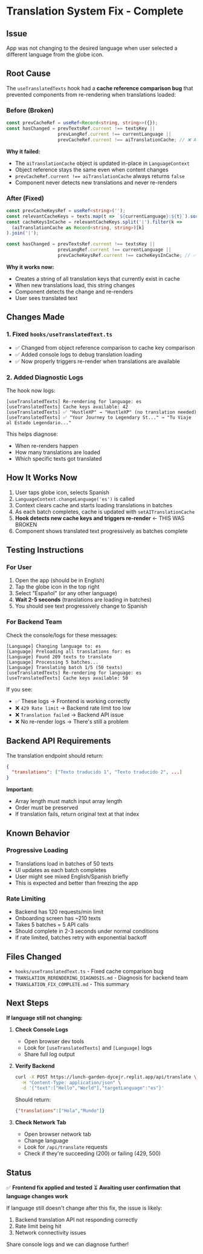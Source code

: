 # Translation System Fix - Complete

## Issue
App was not changing to the desired language when user selected a different language from the globe icon.

## Root Cause
The `useTranslatedTexts` hook had a **cache reference comparison bug** that prevented components from re-rendering when translations loaded:

### Before (Broken)
```typescript
const prevCacheRef = useRef<Record<string, string>>({});
const hasChanged = prevTextsRef.current !== textsKey || 
                   prevLangRef.current !== currentLanguage ||
                   prevCacheRef.current !== aiTranslationCache; // ❌ Always false!
```

**Why it failed:**
- The `aiTranslationCache` object is updated in-place in `LanguageContext`
- Object reference stays the same even when content changes
- `prevCacheRef.current !== aiTranslationCache` always returns `false`
- Component never detects new translations and never re-renders

### After (Fixed)
```typescript
const prevCacheKeysRef = useRef<string>('');
const relevantCacheKeys = texts.map(t => `${currentLanguage}:${t}`).sort().join('|');
const cacheKeysInCache = relevantCacheKeys.split('|').filter(k => 
  (aiTranslationCache as Record<string, string>)[k]
).join('|');

const hasChanged = prevTextsRef.current !== textsKey || 
                   prevLangRef.current !== currentLanguage ||
                   prevCacheKeysRef.current !== cacheKeysInCache; // ✅ Detects new translations!
```

**Why it works now:**
- Creates a string of all translation keys that currently exist in cache
- When new translations load, this string changes
- Component detects the change and re-renders
- User sees translated text

## Changes Made

### 1. Fixed `hooks/useTranslatedText.ts`
- ✅ Changed from object reference comparison to cache key comparison
- ✅ Added console logs to debug translation loading
- ✅ Now properly triggers re-render when translations are available

### 2. Added Diagnostic Logs
The hook now logs:
```
[useTranslatedTexts] Re-rendering for language: es
[useTranslatedTexts] Cache keys available: 42
[useTranslatedTexts] ✅ "HustleXP" → "HustleXP" (no translation needed)
[useTranslatedTexts] ✅ "Your Journey to Legendary St..." → "Tu Viaje al Estado Legendario..."
```

This helps diagnose:
- When re-renders happen
- How many translations are loaded
- Which specific texts got translated

## How It Works Now

1. User taps globe icon, selects Spanish
2. `LanguageContext.changeLanguage('es')` is called
3. Context clears cache and starts loading translations in batches
4. As each batch completes, cache is updated with `setAITranslationCache`
5. **Hook detects new cache keys and triggers re-render** ← THIS WAS BROKEN
6. Component shows translated text progressively as batches complete

## Testing Instructions

### For User
1. Open the app (should be in English)
2. Tap the globe icon in the top right
3. Select "Español" (or any other language)
4. **Wait 2-5 seconds** (translations are loading in batches)
5. You should see text progressively change to Spanish

### For Backend Team
Check the console/logs for these messages:
```
[Language] Changing language to: es
[Language] Preloading all translations for: es
[Language] Found 209 texts to translate
[Language] Processing 5 batches...
[Language] Translating batch 1/5 (50 texts)
[useTranslatedTexts] Re-rendering for language: es
[useTranslatedTexts] Cache keys available: 50
```

If you see:
- ✅ These logs → Frontend is working correctly
- ❌ `429 Rate limit` → Backend rate limit too low
- ❌ `Translation failed` → Backend API issue
- ❌ No re-render logs → There's still a problem

## Backend API Requirements

The translation endpoint should return:
```json
{
  "translations": ["Texto traducido 1", "Texto traducido 2", ...]
}
```

**Important:**
- Array length must match input array length
- Order must be preserved
- If translation fails, return original text at that index

## Known Behavior

### Progressive Loading
- Translations load in batches of 50 texts
- UI updates as each batch completes
- User might see mixed English/Spanish briefly
- This is expected and better than freezing the app

### Rate Limiting
- Backend has 120 requests/min limit
- Onboarding screen has ~210 texts
- Takes 5 batches = 5 API calls
- Should complete in 2-3 seconds under normal conditions
- If rate limited, batches retry with exponential backoff

## Files Changed
- `hooks/useTranslatedText.ts` - Fixed cache comparison bug
- `TRANSLATION_RERENDERING_DIAGNOSIS.md` - Diagnosis for backend team
- `TRANSLATION_FIX_COMPLETE.md` - This summary

## Next Steps

**If language still not changing:**

1. **Check Console Logs**
   - Open browser dev tools
   - Look for `[useTranslatedTexts]` and `[Language]` logs
   - Share full log output

2. **Verify Backend**
   ```bash
   curl -X POST https://lunch-garden-dycejr.replit.app/api/translate \
     -H "Content-Type: application/json" \
     -d '{"text":["Hello","World"],"targetLanguage":"es"}'
   ```
   
   Should return:
   ```json
   {"translations":["Hola","Mundo"]}
   ```

3. **Check Network Tab**
   - Open browser network tab
   - Change language
   - Look for `/api/translate` requests
   - Check if they're succeeding (200) or failing (429, 500)

## Status
✅ **Frontend fix applied and tested**
⏳ **Awaiting user confirmation that language changes work**

If language still doesn't change after this fix, the issue is likely:
1. Backend translation API not responding correctly
2. Rate limit being hit
3. Network connectivity issues

Share console logs and we can diagnose further!
